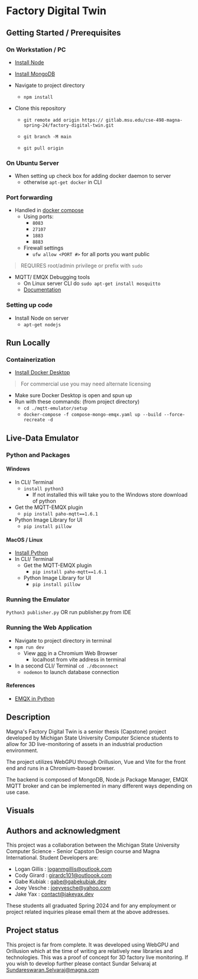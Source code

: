 # Factory Digital Twin

## Getting Started / Prerequisites
### On Workstation / PC
- [Install Node](https://docs.npmjs.com/downloading-and-installing-node-js-and-npm)
- [Install MongoDB](https://www.mongodb.com/docs/manual/installation/)
- Navigate to project directory
    - `npm install`

- Clone this repository
    - `git remote add origin https:// gitlab.msu.edu/cse-498-magna-spring-24/factory-digital-twin.git`

    - `git branch -M main`
    - `git pull origin`
        

### On Ubuntu Server
- When setting up check box for adding docker daemon to server
	- otherwise `apt-get docker` in CLI
### Port forwarding
- Handled in [docker compose](./compose-mongo-emqx.yaml)
	- Using ports:
		- `8083`
		- `27107`
		- `1883`
		- `8883`
	- Firewall settings
		- `ufw allow <PORT #>` for all ports you want public
> REQUIRES root/admin privilege or prefix with `sudo`
- MQTT/ EMQX Debugging tools
	- On Linux server CLI do `sudo apt-get install mosquitto`
	- [Documentation](https://mosquitto.org/)
### Setting up code
-  Install Node on server
	- `apt-get nodejs`



## Run Locally
### Containerization 
- [Install Docker Desktop](https://www.docker.com/products/personal)
> For commercial use you may need alternate licensing
- Make sure Docker Desktop is open and spun up
- Run with these commands: (from project directory)
	- `cd ./mqtt-emulator/setup`
	- `docker-compose -f compose-mongo-emqx.yaml up --build --force-recreate -d`


## Live-Data Emulator 
### Python and Packages
#### Windows
- In CLI/ Terminal 
    - `install python3`
      - If not installed this will take you to the Windows store download of python
- Get the MQTT-EMQX plugin
	- `pip install paho-mqtt==1.6.1`
- Python Image Library for UI
	- `pip install pillow`	

#### MacOS / Linux
- [Install Python](https://www.python.org/)
- In CLI/ Terminal
	- Get the MQTT-EMQX plugin
		- `pip install paho-mqtt==1.6.1`
	- Python Image Library for UI
		- `pip install pillow`	

### Running the Emulator
`Python3 publisher.py` OR run publisher.py from IDE

### Running the Web Application
- Navigate to project directory in  terminal
- `npm run dev`
    - View [app](localhost:5173) in a Chromium Web Browser
        - localhost from vite address in terminal
- In a second CLI/ Terminal `cd ./dbconnnect`
    - `nodemon` to launch database connection

#### References
- [EMQX in Python](https://www.emqx.com/en/blog/how-to-use-mqtt-in-python)



## Description
Magna's Factory Digital Twin is a senior thesis (Capstone) project developed by Michigan State University Computer Science students to allow for 3D live-monitoring of assets in an industrial production environment.

The project utilizes WebGPU through Orillusion, Vue and Vite for the front end and runs in a Chromium-based browser.

The backend is composed of MongoDB, Node.js Package Manager, EMQX MQTT broker and can be implemented in many different ways depending on use case.

## Visuals


## Authors and acknowledgment
This project was a collaboration between the Michigan State University Computer Science - Senior Capston Design course and Magna International. Student Developers are:
- Logan Gillis : loganmgillis@outlook.com
- Cody Girard : girardc101@outloook.com
- Gabe Kubiak : gabe@gabekubiak.dev
- Joey Vesche : joeyvesche@yahoo.com
- Jake Yax : contact@jakeyax.dev

These students all graduated Spring 2024 and for any employment or project related inquiries please email them at the above addresses.

## Project status
This project is far from complete. It was developed using WebGPU and Orillusion which at the time of writing are relatively new libraries and technologies. This was a proof of concept for 3D factory live monitoring. If you wish to develop further please contact Sundar Selvaraj at Sundareswaran.Selvaraj@magna.com